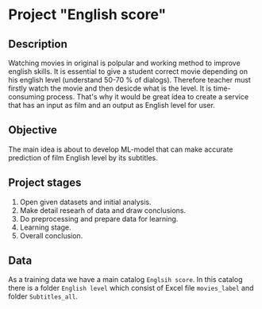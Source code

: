 # Project "English score"

## Description

Watching movies in original is polpular and working method to improve english skills. It is essential to give a student correct movie depending on his english level (understand 50-70 % of dialogs). Therefore teacher must firstly watch the movie and then desicde what is the level. It is time-consuming process. That's why it would be great idea to create a service that has an input as film and an output as English level for user.

## Objective
The main idea is about to develop ML-model that can make accurate prediction of film English level by its subtitles. 

## Project stages
1. Open given datasets and initial analysis.
2. Make detail researh of data and draw conclusions.
3. Do preprocessing and prepare data for learning.
4. Learning stage.
5. Overall conclusion.

## Data

   As a training data we have a main catalog `Englsih score`. In this catalog there is a folder `English level` which consist of Excel file `movies_label` and folder `Subtitles_all`.
